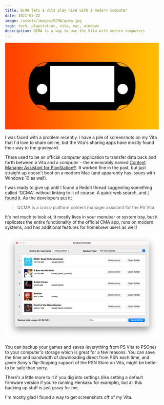 ```yaml
---
title: QCMA lets a Vita play nice with a modern computer
date: 2021-05-22
image: /assets/images/QCMA/qcma.jpg
tags: tech, playstation, vita, mac, windows
description: QCMA is a way to use the Vita with modern computers
---
```


![QCMA icon on an orange gradient background](/assets/images/QCMA/qcma.jpg)

I was faced with a problem recently. I have a pile of screenshots on my Vita that I'd love to share online, but the Vita's sharing apps have mostly found their way to the graveyard. 

<!--more-->

There used to be an official computer application to transfer data back and forth between a Vita and a computer - the memorably named [Content Manager Assistant for PlayStation®](http://cma.dl.playstation.net/cma/mac/en/index.html). It worked fine in the past, but just straight up doesn't boot on a modern Mac (and apparently has issues with Windows 10 as well).

I was ready to give up until I found a Reddit thread suggesting something called 'QCMA', without linking to it of course. A quick web search, and [I found it](https://codestation.github.io/qcma/). As the developers put it; 
> QCMA is a cross-platform content manager assistant for the PS Vita.

It's not much to look at, it mostly lives in your menubar or system tray, but it replicates the entire functionality of the official CMA app, runs on modern systems, and has additional features for homebrew users as well!

![Backup Manager screenshot](/assets/images/QCMA/backupmanager.jpg)

You can backup your games and saves (everything from PS Vita to PSOne) to your computer's storage which is great for a few reasons. You can save the time and bandwidth of downloading direct from PSN each time, and given Sony's flip-flopping support of the PSN Store on Vita, might be better to be safe than sorry. 

There's a little more to it if you dig into settings (like setting a default firmware version if you're running Henkaku for example), but all this backing up stuff is just gravy for me. 

I'm mostly glad I found a way to get screenshots off of my Vita.